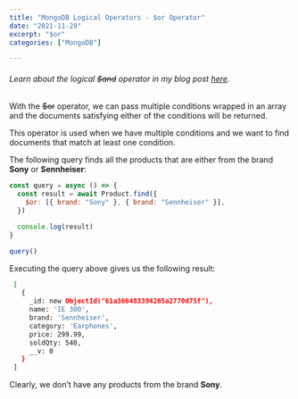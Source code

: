 ```yaml
---
title: "MongoDB Logical Operators - $or Operator"
date: "2021-11-29"
excerpt: "$or"
categories: ["MongoDB"]

---
```


###### Learn about the logical ~~$and~~ operator in my blog post [here](https://hemanta.io/mongodb-logical-operators-and-operator/).

With the ~~$or~~ operator, we can pass multiple conditions wrapped in an array and the documents satisfying either of the conditions will be returned.

This operator is used when we have multiple conditions and we want to find documents that match at least one condition.

The following query finds all the products that are either from the brand **Sony** or **Sennheiser**:

```js {numberLines}
const query = async () => {
  const result = await Product.find({
    $or: [{ brand: "Sony" }, { brand: "Sennheiser" }],
  })

  console.log(result)
}

query()
```

Executing the query above gives us the following result:

```sh {numberLines}
 [
   {
     _id: new ObjectId("61a366483394265a2770d75f"),
     name: 'IE 300',
     brand: 'Sennheiser',
     category: 'Earphones',
     price: 299.99,
     soldQty: 540,
     __v: 0
   }
 ]
```

Clearly, we don’t have any products from the brand **Sony**.
